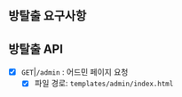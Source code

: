 ## 방탈출 요구사항


## 방탈출 API

- [x] `GET`|`/admin` : 어드민 페이지 요청
  - [x] 파일 경로: `templates/admin/index.html`
